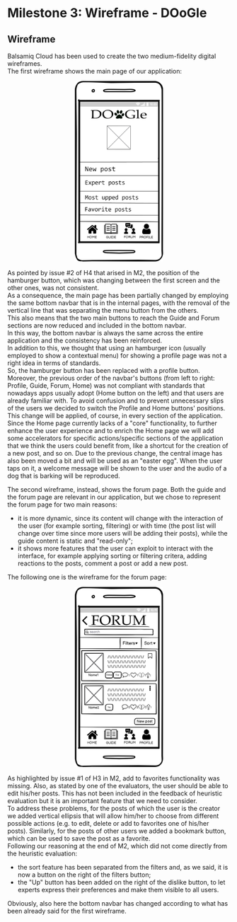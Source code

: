 # Milestone 3: Wireframe - DOoGle

## Wireframe

Balsamiq Cloud has been used to create the two medium-fidelity digital wireframes.  
The first wireframe shows the main page of our application:  

<p align="center">
  <img src="./mainpage.png" width="200">
</p>

As pointed by issue #2 of H4 that arised in M2, 
the position of the hamburger button, which was changing between the first screen and the other ones, was not consistent.  
As a consequence, the main page has been partially changed by employing the same bottom navbar that is in the internal pages, with the removal of the vertical line that was separating the menu button from the others.  
This also means that the two main buttons to reach the Guide and Forum sections are now reduced and included in the bottom navbar.  
In this way, the bottom navbar is always the same across the entire application and the consistency has been reinforced.  
In addition to this, we thought that using an hamburger icon (usually employed to show a contextual menu) for showing a profile page was not a right idea in terms of standards.  
So, the hamburger button has been replaced with a profile button.  
Moreover, the previous order of the navbar's buttons (from left to right: Profile, Guide, Forum, Home) was not compliant with standards that nowadays apps usually adopt (Home button on the left) and that users are already familiar with. To avoid confusion and to prevent unnecessary slips of the users we decided to switch the Profile and Home buttons' positions. This change will be applied, of course, in every section of the application.  
Since the Home page currently lacks of a "core" functionality, to further enhance the user experience and to enrich the Home page we will add some accelerators for specific actions/specific sections of the application that we think the users could benefit from, like a shortcut for the creation of a new post, and so on.
Due to the previous change, the central image has also been moved a bit and will be used as an "easter egg". When the user taps on it, a welcome message will be shown to the user and the audio of a dog that is barking will be reproduced.  

The second wireframe, instead, shows the forum page. Both the guide and the forum page are relevant in our application, but we chose to represent the forum page for two main reasons:
* it is more dynamic, since its content will change with the interaction of the user (for example sorting, filtering) or with time (the post list will change over time since more users will be adding their posts), while the guide content is static and "read-only";
* it shows more features that the user can exploit to interact with the interface, for example applying sorting or filtering critera, adding reactions to the posts, comment a post or add a new post.  

The following one is the wireframe for the forum page:  

<p align="center">
  <img src="./forumpage.png" width="200">
</p>

As highlighted by issue #1 of H3 in M2, add to favorites functionality was missing. Also, as stated by one of the evaluators, the user should be able to edit his/her posts. This has not been included in the feedback of heuristic evaluation but it is an important feature that we need to consider.  
To address these problems, for the posts of which the user is the creator we added vertical ellipsis that will allow him/her to choose from different possible actions (e.g. to edit, delete or add to favorites one of his/her posts). Similarly, for the posts of other users we added a bookmark button, which can be used to save the post as a favorite.  
Following our reasoning at the end of M2, which did not come directly from the heuristic evaluation:  
* the sort feature has been separated from the filters and, as we said, it is now a button on the right of the filters button;
* the "Up" button has been added on the right of the dislike button, to let experts express their preferences and make them visible to all users.  

Obviously, also here the bottom navbar has changed according to what has been already said for the first wireframe.
